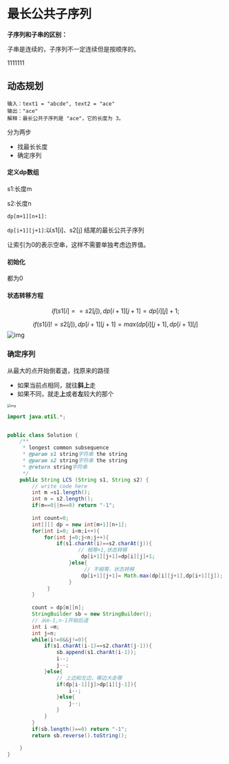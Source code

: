 # 最长公共子序列

**子序列和子串的区别：**

子串是连续的，子序列不一定连续但是按顺序的。

1111111

## 动态规划

~~~
输入：text1 = "abcde", text2 = "ace" 
输出："ace" 
解释：最长公共子序列是 "ace"，它的长度为 3。
~~~

分为两步

- 找最长长度
- 确定序列

#### 定义dp数组

s1:长度m

s2:长度n

`dp[m+1][n+1]:`

`dp[i+1][j+1]`:以s1[i]、s2[j] 结尾的最长公共子序列

让索引为0的表示空串，这样不需要单独考虑边界值。

#### 初始化

都为0

#### 状态转移方程

$$
if(s1[i]==s2[j]),
	dp[i+1][j+1]=dp[i][j]+1;
$$


$$
if(s1[i]!=s2[j]),
dp[i+1][j+1]=max(dp[i][j+1],dp[i+1][j]
$$
![img](https://pic.leetcode-cn.com/86eeb146384551fe08d11ae598bfd2957d2896592ec19b9dfdf91fd96ef8c4a5-%E6%9C%AA%E5%91%BD%E5%90%8D.001.jpeg)

### 确定序列

从最大的点开始倒着退，找原来的路径

- 如果当前点相同，就往**斜上**走
- 如果不同，就走**上**或者**左**较大的那个

<img src="https://img-blog.csdn.net/20160529234726935?watermark/2/text/aHR0cDovL2Jsb2cuY3Nkbi5uZXQv/font/5a6L5L2T/fontsize/400/fill/I0JBQkFCMA==/dissolve/70/gravity/Center" alt="img" style="zoom:50%;" />



~~~~Java
import java.util.*;


public class Solution {
    /**
     * longest common subsequence
     * @param s1 string字符串 the string
     * @param s2 string字符串 the string
     * @return string字符串
     */
    public String LCS (String s1, String s2) {
        // write code here
        int m =s1.length();
        int n = s2.length();
        if(m==0||n==0) return "-1";
        
        int count=0;
        int[][] dp = new int[m+1][n+1];
        for(int i=0; i<m;i++){
            for(int j=0;j<n;j++){
                if(s1.charAt(i)==s2.charAt(j)){
                       // 相等+1,状态转移
                        dp[i+1][j+1]=dp[i][j]+1;
                    }else{
                         // 不相等，状态转移
                        dp[i+1][j+1]= Math.max(dp[i][j+1],dp[i+1][j]);
                    }
             }
        }
        
        count = dp[m][n];
        StringBuilder sb = new StringBuilder();
        // 从m-1,n-1开始后退
        int i =m;
        int j=n;
        while(i!=0&&j!=0){
            if(s1.charAt(i-1)==s2.charAt(j-1)){
                sb.append(s1.charAt(i-1));
                i--;
                j--;
            }else{
                // 上边和左边，哪边大走哪
                if(dp[i-1][j]>dp[i][j-1]){
                    i--;
                }else{
                    j--;
                }
            }
        }
        if(sb.length()==0) return "-1";
        return sb.reverse().toString();
        
    }
}
~~~~

